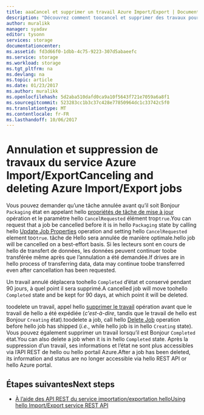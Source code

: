 ```yaml
---
title: aaaCancel et supprimer un travail Azure Import/Export | Documents Microsoft
description: "Découvrez comment toocancel et supprimer des travaux pour hello service Microsoft Azure Import/Export."
author: muralikk
manager: syadav
editor: tysonn
services: storage
documentationcenter: 
ms.assetid: fd3d66f0-1dbb-4c75-9223-307d5abaeefc
ms.service: storage
ms.workload: storage
ms.tgt_pltfrm: na
ms.devlang: na
ms.topic: article
ms.date: 01/23/2017
ms.author: muralikk
ms.openlocfilehash: 5d2aba510dafd0ca9a10f5643f721e7059a6a8f1
ms.sourcegitcommit: 523283cc1b3c37c428e77850964dc1c33742c5f0
ms.translationtype: MT
ms.contentlocale: fr-FR
ms.lasthandoff: 10/06/2017
---
```

# <a name="canceling-and-deleting-azure-importexport-jobs"></a><span data-ttu-id="4acef-103">Annulation et suppression de travaux du service Azure Import/Export</span><span class="sxs-lookup"><span data-stu-id="4acef-103">Canceling and deleting Azure Import/Export jobs</span></span>

<span data-ttu-id="4acef-104">Vous pouvez demander qu’une tâche annulée avant qu’il soit Bonjour `Packaging` état en appelant hello [propriétés de tâche de mise à jour](/rest/api/storageimportexport/jobs#Jobs_Update) opération et le paramètre hello `CancelRequested` élément trop`true`.</span><span class="sxs-lookup"><span data-stu-id="4acef-104">You can request that a job be cancelled before it is in hello `Packaging` state by calling hello [Update Job Properties](/rest/api/storageimportexport/jobs#Jobs_Update) operation and setting hello `CancelRequested` element too`true`.</span></span> <span data-ttu-id="4acef-105">tâche de Hello sera annulée de manière optimale.</span><span class="sxs-lookup"><span data-stu-id="4acef-105">hello job will be cancelled on a best-effort basis.</span></span> <span data-ttu-id="4acef-106">Si les lecteurs sont en cours de hello de transfert de données, les données peuvent continuer toobe transférée même après que l’annulation a été demandée.</span><span class="sxs-lookup"><span data-stu-id="4acef-106">If drives are in hello process of transferring data, data may continue toobe transferred even after cancellation has been requested.</span></span>

 <span data-ttu-id="4acef-107">Un travail annulé déplacera toohello `Completed` d’état et conservé pendant 90 jours, à quel point il sera supprimé.</span><span class="sxs-lookup"><span data-stu-id="4acef-107">A cancelled job will move toohello `Completed` state and be kept for 90 days, at which point it will be deleted.</span></span>

 <span data-ttu-id="4acef-108">toodelete un travail, appel hello [supprimer le travail](/rest/api/storageimportexport/jobs#Jobs_Delete) opération avant que le travail de hello a été expédiée (*c'est-à-dire*, tandis que le travail de hello est Bonjour `Creating` état).</span><span class="sxs-lookup"><span data-stu-id="4acef-108">toodelete a job, call hello [Delete Job](/rest/api/storageimportexport/jobs#Jobs_Delete) operation before hello job has shipped (*i.e.*, while hello job is in hello `Creating` state).</span></span> <span data-ttu-id="4acef-109">Vous pouvez également supprimer un travail lorsqu’il est Bonjour `Completed` état.</span><span class="sxs-lookup"><span data-stu-id="4acef-109">You can also delete a job when it is in hello `Completed` state.</span></span> <span data-ttu-id="4acef-110">Après la suppression d’un travail, ses informations et l’état ne sont plus accessibles via l’API REST de hello ou hello portail Azure.</span><span class="sxs-lookup"><span data-stu-id="4acef-110">After a job has been deleted, its information and status are no longer accessible via hello REST API or hello Azure portal.</span></span>

## <a name="next-steps"></a><span data-ttu-id="4acef-111">Étapes suivantes</span><span class="sxs-lookup"><span data-stu-id="4acef-111">Next steps</span></span>

* [<span data-ttu-id="4acef-112">À l’aide des API REST du service importation/exportation hello</span><span class="sxs-lookup"><span data-stu-id="4acef-112">Using hello Import/Export service REST API</span></span>](storage-import-export-using-the-rest-api.md)
